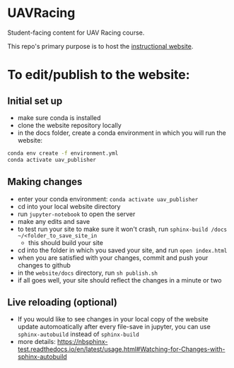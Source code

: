 # UAVRacing
Student-facing content for UAV Racing course.

This repo's primary purpose is to host the [instructional website](https://bwsi-uav.github.io/website/index.html).

# To edit/publish to the website:

## Initial set up
+ make sure conda is installed
+ clone the website repository locally
+ in the docs folder, create a conda environment in which you will run the website:

```bash
conda env create -f environment.yml
conda activate uav_publisher
```

## Making changes
+ enter your conda environment: `conda activate uav_publisher`
+ cd into your local website directory
+ run `jupyter-notebook` to open the server
+ make any edits and save
+ to test run your site to make sure it won't crash, run `sphinx-build /docs ~/<folder_to_save_site_in`
  + this should build your site
+ cd into the folder in which you saved your site, and run `open index.html`
+ when you are satisfied with your changes, commit and push your changes to github
+ in the `website/docs` directory, run `sh publish.sh`
+ if all goes well, your site should reflect the changes in a minute or two

## Live reloading (optional)
+ If you would like to see changes in your local copy of the website update automoatically after every file-save in jupyter, you can use `sphinx-autobuild` instead of `sphinx-build`
+ more details: https://nbsphinx-test.readthedocs.io/en/latest/usage.html#Watching-for-Changes-with-sphinx-autobuild
